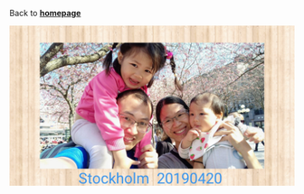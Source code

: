 Back to [**homepage**](https://wanminliu.github.io)

<img src="/pic/20190420.jpg" id="rwidth: 100%;  height: auto;">
